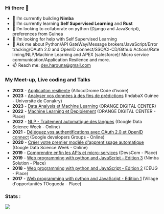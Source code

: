 ### Hi there 👋

- 🔭 I’m currently building **Nimba** 
- 🌱 I’m currently learning **Self Supervised Learning** and **Rust**
- 👯 I’m looking to collaborate on python (Django and JavaScript), preferences from Guinea
- 🤔 I’m looking for help with Self Supervised Learning
- 💬 Ask me about Python/API GateWay/Message brokers/JavaScript/Error tracking/OAuth 2.0 and OpenID connect/SSO/CI-CD/Github Actions/Rate liming/NLP/Machine Learning and APEX (salesforce)/ Micro service communication/Application Resilence and more.
- 📫 Reach me: dev.harouna@gmail.com

 
### My Meet-up, Live coding and Talks
- **2023** - [Applicaiton resiliente](https://docs.google.com/presentation/d/1Yn8qfdwyq7D51BlU2y1-xnBqEsmqQRfYTmwXnRB6fic/edit?usp=sharing) (AllocoDrome Code d'ivoire)
- **2023** - [Analyser vos données à des fins de prédictions](https://github.com/hadpro24/indabaxgn-2023) (IndabaX Guinee - Universite de Conakry)
- **2023** - [Data Analysis et Machine Learning](https://docs.google.com/presentation/d/1jvnBrSlwOymGZzQ4hnodA4Hk8GHcdqSghUZoIdQ1qH8/edit?usp=sharing) (ORANGE DIGITAL CENTER)
- **2022** - [Machine Learning et Deploiement](https://docs.google.com/presentation/d/1jvnBrSlwOymGZzQ4hnodA4Hk8GHcdqSghUZoIdQ1qH8/edit?usp=sharing) (ORANGE DIGITAL CENTER - Place)
- **2022** - [NLP - Traitement automatique des langues](https://docs.google.com/presentation/d/1JMRU3QQCHkQL-BRJj8qiwCQ6DXoCeOOzlkIO894QFsc/edit?usp=sharing) (Google Data Science Week - Online)
- **2021** - [Déléguez vos authentifications avec OAuth 2.0 et OpenID connect](https://docs.google.com/presentation/d/1rfdFL-QLsqFkc9cpP18LM-MgRjhqqTR4kBM75PRTgBU/edit#slide=id.gc6f73a04f_0_0) (Google developers Groups - Online)
- **2020** - [Créer votre premier modèle d'apprentissage automatique](https://docs.google.com/presentation/d/1N138W9tS7yvkJs7kX6TbRzQJLPivoQWgu1XDJbA0DzE/edit#slide=id.gcb9a0b074_1_0) (Google Data Science Week - Online)
- **2019** - [Comprendre enfin les APIs et micro-services](https://docs.google.com/presentation/d/10kd9rxFrfCuzxAPH4m_ErmZbztRIu0mDDJvb1AOu-Mw/edit?usp=sharing) (DevsCom - Place)
- **2019** - [Web programming with python and JavaScript - Edition 3](https://docs.google.com/presentation/d/1_Z_TZdAPajrugbz66RThXEt1AOt7RqE1/edit#slide=id.p1) (Nimba Solution - Place)
- **2018** - [Web programming with python and JavaScript - Edition 2](https://docs.google.com/presentation/d/1GXSmDdLj0Q2nKC7s5Z432gu37HQjnnVq/edit#slide=id.p1)  (CEUG - Place)
- **2017** - [Web programming with python and JavaScript - Edition 1](https://docs.google.com/presentation/d/1au-MRGxzXwXbOuQJrT06Cm3IW-Sq2zXr/edit?usp=sharing&ouid=113016605800835600757&rtpof=true&sd=true) (Village d'opportunités TOogueda - Place)

### Stats :
![](https://github-profile-summary-cards.vercel.app/api/cards/profile-details?username=hadpro24&theme=solarized_dark) 

